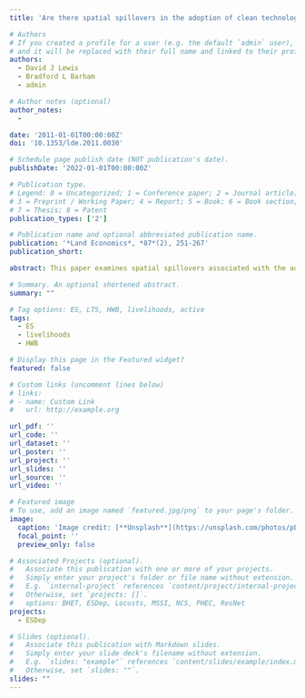 ```yaml
---
title: 'Are there spatial spillovers in the adoption of clean technology? The case of organic dairy farming'

# Authors
# If you created a profile for a user (e.g. the default `admin` user), write the username (folder name) here
# and it will be replaced with their full name and linked to their profile.
authors:
  - David J Lewis
  - Bradford L Barham
  - admin

# Author notes (optional)
author_notes:
  -

date: '2011-01-01T00:00:00Z'
doi: '10.1353/lde.2011.0030'

# Schedule page publish date (NOT publication's date).
publishDate: '2022-01-01T00:00:00Z'

# Publication type.
# Legend: 0 = Uncategorized; 1 = Conference paper; 2 = Journal article;
# 3 = Preprint / Working Paper; 4 = Report; 5 = Book; 6 = Book section;
# 7 = Thesis; 8 = Patent
publication_types: ['2']

# Publication name and optional abbreviated publication name.
publication: '*Land Economics*, *87*(2), 251-267'
publication_short: 

abstract: This paper examines spatial spillovers associated with the adoption of organic dairy farm- ing. We hypothesize that neighboring farmers can help to reduce the uncertainty of organic conversion by lowering the fixed costs of learning about the or- ganic system. A spatially explicit 10-year panel da- taset ofmore than 1,900 dairy farms in southwestern Wisconsin is used as input into a reduced-form econo- metric model of the decision to convert to organic production. Using an identification strategy that ex- ploits the panel aspect of the micro dataset, we find evidence that the presence of neighboring organic dairy farms affects the conversion decision.

# Summary. An optional shortened abstract.
summary: ""

# Tag options: ES, LTS, HWB, livelihoods, active
tags: 
  - ES
  - livelihoods
  - HWB

# Display this page in the Featured widget?
featured: false

# Custom links (uncomment lines below)
# links:
# - name: Custom Link
#   url: http://example.org

url_pdf: ''
url_code: ''
url_dataset: ''
url_poster: ''
url_project: ''
url_slides: ''
url_source: ''
url_video: ''

# Featured image
# To use, add an image named `featured.jpg/png` to your page's folder.
image:
  caption: 'Image credit: [**Unsplash**](https://unsplash.com/photos/pLCdAaMFLTE)'
  focal_point: ''
  preview_only: false

# Associated Projects (optional).
#   Associate this publication with one or more of your projects.
#   Simply enter your project's folder or file name without extension.
#   E.g. `internal-project` references `content/project/internal-project/index.md`.
#   Otherwise, set `projects: []`.
#   options: BHET, ESDep, Locusts, MSSI, NCS, PHEC, ResNet
projects:
  - ESDep

# Slides (optional).
#   Associate this publication with Markdown slides.
#   Simply enter your slide deck's filename without extension.
#   E.g. `slides: "example"` references `content/slides/example/index.md`.
#   Otherwise, set `slides: ""`.
slides: ""
---
```


